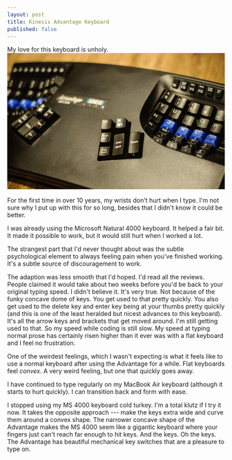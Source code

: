 ```yaml
---
layout: post
title: Kinesis Advantage Keyboard
published: false
---
```


My love for this keyboard is unholy.
![Kinesis Advantage Keyboard](/images/advantage_keyboard.jpg)

For the first time in over 10 years, my wrists don't hurt when I type. I'm not sure why I put up with this for so long, besides that I didn't know it could be better. 

I was already using the Microsoft Natural 4000 keyboard. It helped a fair bit. It made it possible to work, but it would still hurt when I worked a lot.

The strangest part that I'd never thought about was the subtle psychological element to always feeling pain when you've finished working. It's a subtle source of discouragement to work.

The adaption was less smooth that I'd hoped. I'd read all the reviews. People claimed it would take about two weeks before you'd be back to your original typing speed. I didn't believe it. It's very true. Not because of the funky concave dome of keys. You get used to that pretty quickly. You also get used to the delete key and enter key being at your thumbs pretty quickly (and this is one of the least heralded but nicest advances to this keyboard). It's all the arrow keys and brackets that get moved around. I'm still getting used to that. So my speed while coding is still slow. My speed at typing normal prose has certainly risen higher than it ever was with a flat keyboard and I feel no frustration.

One of the weirdest feelings, which I wasn't expecting is what it feels like to use a normal keyboard after using the Advantage for a while. Flat keyboards feel *convex*. A very weird feeling, but one that quickly goes away.

I have continued to type regularly on my MacBook Air keyboard (although it starts to hurt quickly). I can transition back and form with ease.

I stopped using my MS 4000 keyboard cold turkey. I'm a total klutz if I try it now. It takes the opposite approach --- make the keys extra wide and curve them around a convex shape. The narrower concave shape of the Advantage makes the MS 4000 seem like a gigantic keyboard where your fingers just can't reach far enough to hit keys. And the keys. Oh the keys. The Advantage has beautiful mechanical key switches that are a pleasure to type on.
